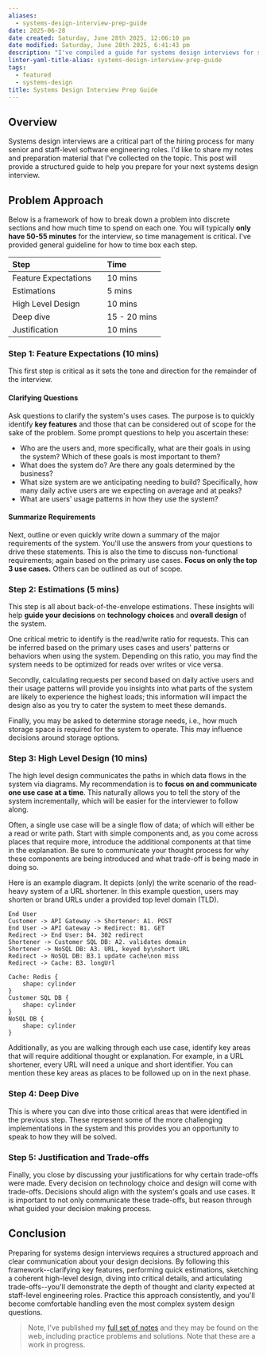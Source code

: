 ```yaml
---
aliases:
  - systems-design-interview-prep-guide
date: 2025-06-28
date created: Saturday, June 28th 2025, 12:06:10 pm
date modified: Saturday, June 28th 2025, 6:41:43 pm
description: "I've compiled a guide for systems design interviews for senior and staff-level engineers."
linter-yaml-title-alias: systems-design-interview-prep-guide
tags:
  - featured
  - systems-design
title: Systems Design Interview Prep Guide
---
```


## Overview

Systems design interviews are a critical part of the hiring process for many senior and staff-level software engineering roles. I'd like to share my notes and preparation material that I've collected on the topic. This post will provide a structured guide to help you prepare for your next systems design interview.

## Problem Approach

Below is a framework of how to break down a problem into discrete sections and how much time to spend on each one. You will typically **only have 50-55 minutes** for the interview, so time management is critical. I've provided general guideline for how to time box each step.

| Step                       | Time         |
|:------------------------- |:----------- |
| Feature Expectations       | 10 mins      |
| Estimations                | 5 mins       |
| High Level Design          | 10 mins      |
| Deep dive                  | 15 - 20 mins |
| Justification              | 10 mins      |

### Step 1: Feature Expectations (10 mins)

This first step is critical as it sets the tone and direction for the remainder of the interview.

#### Clarifying Questions

Ask questions to clarify the system's uses cases. The purpose is to quickly identify **key features** and those that can be considered out of scope for the sake of the problem. Some prompt questions to help you ascertain these:

- Who are the users and, more specifically, what are their goals in using the system? Which of these goals is most important to them?
- What does the system do? Are there any goals determined by the business?
- What size system are we anticipating needing to build? Specifically, how many daily active users are we expecting on average and at peaks?
- What are users' usage patterns in how they use the system?

#### Summarize Requirements

Next, outline or even quickly write down a summary of the major requirements of the system. You'll use the answers from your questions to drive these statements. This is also the time to discuss non-functional requirements; again based on the primary use cases. **Focus on only the top 3 use cases.** Others can be outlined as out of scope.

### Step 2: Estimations (5 mins)

This step is all about back-of-the-envelope estimations. These insights will help **guide your decisions** on **technology choices** and **overall design** of the system.

One critical metric to identify is the read/write ratio for requests. This can be inferred based on the primary uses cases and users' patterns or behaviors when using the system. Depending on this ratio, you may find the system needs to be optimized for reads over writes or vice versa.

Secondly, calculating requests per second based on daily active users and their usage patterns will provide you insights into what parts of the system are likely to experience the highest loads; this information will impact the design also as you try to cater the system to meet these demands.

Finally, you may be asked to determine storage needs, i.e., how much storage space is required for the system to operate. This may influence decisions around storage options.

### Step 3: High Level Design (10 mins)

The high level design communicates the paths in which data flows in the system via diagrams. My recommendation is to **focus on and communicate one use case at a time**. This naturally allows you to tell the story of the system incrementally, which will be easier for the interviewer to follow along.

Often, a single use case will be a single flow of data; of which will either be a read or write path. Start with simple components and, as you come across places that require more, introduce the additional components at that time in the explanation. Be sure to communicate your thought process for why these components are being introduced and what trade-off is being made in doing so.

Here is an example diagram. It depicts (only) the write scenario of the read-heavy system of a URL shortener. In this example question, users may shorten or brand URLs under a provided top level domain (TLD).

```d2
End User
Customer -> API Gateway -> Shortener: A1. POST
End User -> API Gateway -> Redirect: B1. GET
Redirect -> End User: B4. 302 redirect
Shortener -> Customer SQL DB: A2. validates domain
Shortener -> NoSQL DB: A3. URL, keyed by\nshort URL
Redirect -> NoSQL DB: B3.1 update cache\non miss
Redirect -> Cache: B3. longUrl

Cache: Redis {
	shape: cylinder
}
Customer SQL DB {
	shape: cylinder
}
NoSQL DB {
	shape: cylinder
}
```

Additionally, as you are walking through each use case, identify key areas that will require additional thought or explanation. For example, in a URL shortener, every URL will need a unique and short identifier. You can mention these key areas as places to be followed up on in the next phase.

### Step 4: Deep Dive

This is where you can dive into those critical areas that were identified in the previous step. These represent some of the more challenging implementations in the system and this provides you an opportunity to speak to how they will be solved.

### Step 5: Justification and Trade-offs

Finally, you close by discussing your justifications for why certain trade-offs were made. Every decision on technology choice and design will come with trade-offs. Decisions should align with the system's goals and use cases. It is important to not only communicate these trade-offs, but reason through what guided your decision making process.

## Conclusion

Preparing for systems design interviews requires a structured approach and clear communication about your design decisions. By following this framework--clarifying key features, performing quick estimations, sketching a coherent high-level design, diving into critical details, and articulating trade-offs--you'll demonstrate the depth of thought and clarity expected at staff-level engineering roles. Practice this approach consistently, and you'll become comfortable handling even the most complex system design questions.

> Note, I've published my [full set of notes](ttps://andrew-codes/github.io/interview-prep) and they may be found on the web, including practice problems and solutions. Note that these are a work in progress.

